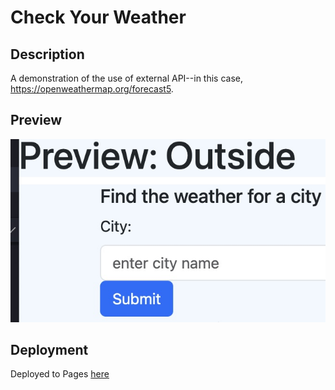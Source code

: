 # Check Your Weather

## Description
A demonstration of the use of external API--in this case, https://openweathermap.org/forecast5.


## Preview
![img](./assets/firstpreview.jpg)


## Deployment


Deployed to Pages [here](https://mollydotwhat.github.io/checkyourweather/)